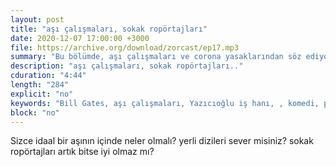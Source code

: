 ```yaml
---
layout: post
title: "aşı çalışmaları, sokak ropörtajları"
date: 2020-12-07 17:00:00 +3000
file: https://archive.org/download/zorcast/ep17.mp3
summary: "Bu bölümde, aşı çalışmaları ve corona yasaklarından söz ediyoruz"
description: "aşı çalışmaları, sokak ropörtajları.."
cduration: "4:44" 
length: "284"
explicit: "no" 
keywords: "Bill Gates, aşı çalışmaları, Yazıcıoğlu iş hanı, , komedi, podcast"
block: "no" 
---
```




Sizce idaal bir aşının içinde neler olmalı? yerli dizileri sever misiniz? sokak ropörtajları artık bitse iyi olmaz mı?